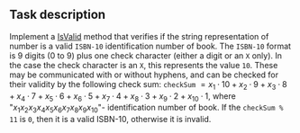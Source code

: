 ## Task description

Implement a [IsValid](StringVerification/IsbnVerifier.cs#L13) method that verifies if the string representation of number is a valid `ISBN-10` identification number of book. The `ISBN-10` format is 9 digits (0 to 9) plus one check character (either a digit or an `X` only). In the case the check character is an `X`, this represents the value `10`. These may be communicated with or without hyphens, and can be checked for their validity by the following check sum: `checkSum` $`= x_1 · 10 + x_2 · 9 + x_3 · 8 + x_4 · 7 + x_5 · 6 + x_6 · 5 + x_7 · 4 + x_8 · 3 + x_9 · 2 + x_{10} · 1`$, where "$`x_1x_2x_3x_4x_5x_6x_7x_8x_9x_{10}`$"- identification number of book. If the `checkSum % 11` is `0`, then it is a valid ISBN-10, otherwise it is invalid.

